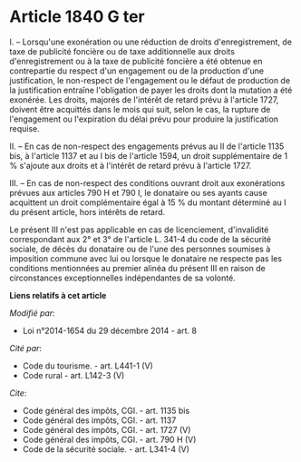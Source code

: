 # Article 1840 G ter

I. – Lorsqu'une exonération ou une réduction de droits d'enregistrement, de taxe de publicité foncière ou de taxe
additionnelle aux droits d'enregistrement ou à la taxe de publicité foncière a été obtenue en contrepartie du respect d'un
engagement ou de la production d'une justification, le non-respect de l'engagement ou le défaut de production de la
justification entraîne l'obligation de payer les droits dont la mutation a été exonérée. Les droits, majorés de l'intérêt de
retard prévu à l'article 1727, doivent être acquittés dans le mois qui suit, selon le cas, la rupture de l'engagement ou
l'expiration du délai prévu pour produire la justification requise. 

II. – En cas de non-respect des engagements prévus au II de l'article 1135 bis, à l'article 1137 et au I bis de l'article
1594, un droit supplémentaire de 1 % s'ajoute aux droits et à l'intérêt de retard prévu à l'article 1727. 

III. – En cas de non-respect des conditions ouvrant droit aux exonérations prévues aux articles 790 H et 790 I, le donataire
ou ses ayants cause acquittent un droit complémentaire égal à 15 % du montant déterminé au I du présent article, hors
intérêts de retard. 

Le présent III n'est pas applicable en cas de licenciement, d'invalidité correspondant aux 2° et 3° de l'article L. 341-4 du
code de la sécurité sociale, de décès du donataire ou de l'une des personnes soumises à imposition commune avec lui ou
lorsque le donataire ne respecte pas les conditions mentionnées au premier alinéa du présent III en raison de circonstances
exceptionnelles indépendantes de sa volonté.

**Liens relatifs à cet article**

_Modifié par_:

  - Loi n°2014-1654 du 29 décembre 2014 - art. 8

_Cité par_:

  - Code du tourisme. - art. L441-1 (V)
  - Code rural - art. L142-3 (V)

_Cite_:

  - Code général des impôts, CGI. - art. 1135 bis
  - Code général des impôts, CGI. - art. 1137
  - Code général des impôts, CGI. - art. 1727 (V)
  - Code général des impôts, CGI. - art. 790 H (V)
  - Code de la sécurité sociale. - art. L341-4 (V)

